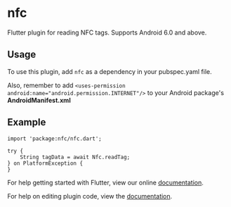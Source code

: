# nfc

Flutter plugin for reading NFC tags. Supports Android 6.0 and above.

## Usage

To use this plugin, add `nfc` as a dependency in your pubspec.yaml file.

Also, remember to add `<uses-permission android:name="android.permission.INTERNET"/>` to your Android package's <b>AndroidManifest.xml</b>


## Example

```
import 'package:nfc/nfc.dart';

try {
    String tagData = await Nfc.readTag;
} on PlatformException {
}
```

For help getting started with Flutter, view our online
[documentation](https://flutter.io/).

For help on editing plugin code, view the [documentation](https://flutter.io/platform-plugins/#edit-code).